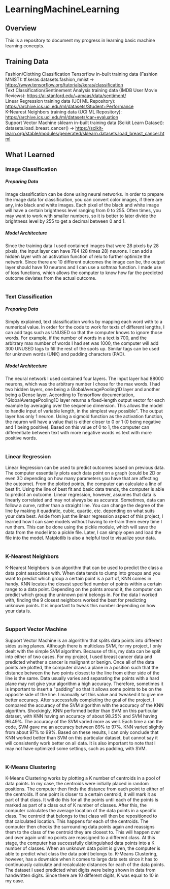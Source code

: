 # LearningMachineLearning

## Overview
This is a repository to document my progress in learning basic machine learning concepts.

## Training Data
Fashion/Clothing Classification Tensorflow in-built training data (Fashion MNIST): tf.keras.datasets.fashion_mnist → https://www.tensorflow.org/tutorials/keras/classification
</br>
Text Classification/Sentinement Analysis training data (IMDB User Movie Reviews): https://ai.stanford.edu/~amaas/data/sentiment/
</br>
Linear Regression training data (UCI ML Repository): https://archive.ics.uci.edu/ml/datasets/Student+Performance
</br>
K-Nearest Neighbors training data (UCI ML Repository): https://archive.ics.uci.edu/ml/datasets/car+evaluation
</br>
Support Vector Machine sklearn in-built training data (Scikit Learn Dataset): datasets.load_breast_cancer() → https://scikit-learn.org/stable/modules/generated/sklearn.datasets.load_breast_cancer.html

## What I Learned
### Image Classification
##### Preparing Data
Image classification can be done using neural networks. In order to prepare the image data for classification, you can convert color images, if there are any, into black and white images. Each pixel of the black and white image will have a certain brightness level ranging from 0 to 255. Often times, you may want to work with smaller numbers, so it is better to later divide the brightness level by 255 to get a decimal between 0 and 1.
##### Model Architecture
Since the training data I used contained images that were 28 pixels by 28 pixels, the input layer can have 784 (28 times 28) neurons. I can add a hidden layer with an activation function of relu to further optimize the network. Since there are 10 different outcomes the image can be, the output layer should have 10 neurons and I can use a softmax function. I made use of loss functions, which allows the computer to know how far the predicted outcome deviates from the actual outcome.
</br></br>
### Text Classification
##### Preparing Data
Simply explained, text classification works by mapping each word with to a numerical value. In order for the code to work for texts of different lengths, I can add tags such as UNUSED so that the computer knows to ignore those words. For example, if the number of words in a text is 700, and the arbitrary max number of words I had set was 1000, the computer will add 300 UNUSED tags to fill the rest of the spots up. Similar tags can be used for unknown words (UNK) and padding characters (PAD).
##### Model Architecture
The neural network I used contained four layers. The input layer had 88000 neurons, which was the arbitrary number I chose for the max words. I had two hidden layers, one being a GlobalAveragePooling1D layer and another being a Dense layer. According to Tensorflow documentation, "GlobalAveragePooling1D layer returns a fixed-length output vector for each example by averaging over the sequence dimension. This allows the model to handle input of variable length, in the simplest way possible". The output layer has only 1 neuron. Using a sigmoid function as the activation function, the neuron will have a value that is either closer to 0 or 1 (0 being negative and 1 being positive). Based on this value of 0 to 1, the computer can differentiate between text with more negative words vs text with more positive words.
</br></br>
### Linear Regression
Linear Regression can be used to predict outcomes based on previous data. The computer essentially plots each data point on a graph (could be 2D or even 3D depending on how many parameters you have that are affecting the outcome). From the plotted points, the computer can calculate a line of best fit. Using the line of best fit and basic data trends, the computer is able to predict an outcome. Linear regression, however, assumes that data is linearly correlated and may not always be as accurate. Sometimes, data can follow a curve, rather than a straight line. You can change the degree of the line by making it quadratic, cubic, quartic, etc. depending on what suits your data best. Aside from just the linear regression aspect of this project, I learned how I can save models without having to re-train them every time I run them. This can be done using the pickle module, which will save the data from the model into a pickle file. Later, I can simply open and load the file into the model. Matplotlib is also a helpful tool to visualize your data.
</br></br>
### K-Nearest Neighbors
K-Nearest Neighbors is an algorithm that can be used to predict the class a data point associates with. When data tends to clump into groups and you want to predict which group a certain point is a part of, KNN comes in handy. KNN locates the closest specified number of points within a certain range to a data point. Depending on the points around it, the computer can predict which group the unknown point belongs in. For the data I worked with, finding the 9 closest neighbors worked the best for predicting unknown points. It is important to tweak this number depending on how your data is.
</br></br>
### Support Vector Machine
Support Vector Machine is an algorithm that splits data points into different sides using planes. Although there is multiclass SVM, for my project, I only dealt with the simple SVM algorithm. Because of this, my data can be split into either of two cases. For my project, I used breast cancer data and predicted whether a cancer is malignant or benign. Once all of the data points are plotted, the computer draws a plane in a position such that the distance between the two points closest to the line from either side of the line is the same. Data usually varies and separating the points with a hard plane may not give your algorithm a high accuracy. Therefore, sometimes it is important to insert a "padding" so that it allows some points to be on the opposite side of the line. I manually set this value and tweaked it to give me better accuracy. After successfully completing the goal of the project, I compared the accuracy of the SVM algorithm with the accuracy of the KNN algorithm. Shockingly, KNN performed better than SVM on this particular dataset, with KNN having an accuracy of about 98.25% and SVM having 96.49%. The accuracy of the SVM varied more as well. Each time a ran the code, SVM gave me an accuracy between 89% to 97%. KNN varied slightly from about 97% to 99%. Based on these results, I can only conclude that KNN worked better than SVM on this particular dataset, but cannot say it will consistently work better on all data. It is also important to note that I may not have optimized some settings, such as padding, with SVM.
</br></br>
### K-Means Clustering
K-Means Clustering works by plotting a K number of centroids in a pool of data points. In my case, the centroids were initially placed in random positions. The computer then finds the distance from each point to either of the centroids. If one point is closer to a certain centroid, it will mark it as part of that class. It will do this for all the points until each of the points is marked as part of a class out of K number of classes. After this, the computer calculates the average location of the data points in a specific class. The centroid that belongs to that class will then be repositioned to that calculated location. This happens for each of the centroids. The computer then checks the surrounding data points again and reassigns them to the class of the centroid they are closest to. This will happen over and over again until no points are reassigned to a different class. At this stage, the computer has successfully distinguished data points into a K number of classes. When an unknown data point is given, the computer is able to predict what class the data point belongs to. K-Means Clustering, however, has a downside when it comes to large data sets since it has to continuously calculate and recalculate distances for each of the data points. The dataset I used predicted what digits were being shown in data from handwritten digits. Since there are 10 different digits, K was equal to 10 in my case.

